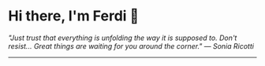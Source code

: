 <h1>Hi there, I'm Ferdi 👋</h1>

<p><em>
  "Just trust that everything is unfolding the way it is supposed to. Don't resist... Great things are waiting for you around the corner." — Sonia Ricotti
</em></p>

---
